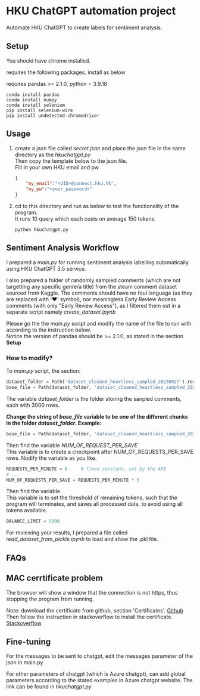 # HKU ChatGPT automation project

Automate HKU ChatGPT to create labels for sentiment analysis.

## Setup

You should have chrome installed.

requires the following packages. install as below

requires pandas >= 2.1.0, python = 3.9.18

```
conda install pandas
conda install numpy
conda install selenium
pip install selenium-wire
pip install undetected-chromedriver
```

## Usage

1. create a json file called _secret.json_ and place the json file in the same directory as the _hkuchatgpt.py_  
Then copy the template below to the json file.  
Fill in your own HKU email and pw

    ```json
    {
        "my_email":"<UID>@connect.hku.hk",
        "my_pw":"<your_password>"
    }
    ```

2. cd to this directory and run as below to test the functionality of the program.  
It runs 10 query which each costs on average 150 tokens.

    ```
    python hkuchatgpt.py
    ```

## Sentiment Analysis Workflow

I prepared a _main.py_ for running sentiment analysis labelling automatically using HKU ChatGPT 3.5 service.

I also prepared a folder of randomly sampled comments (which are not targetting any specific genre/a title) from the steam comment dataset sourced from Kaggle. The comments should have no foul language (as they are replaced with '♥' symbol), nor meaningless Early Review Access comments (with only "Early Review Access"), as I filtered them out in a separate script namely _create_dataset.ipynb_

Please go the the _main.py_ script and modify the name of the file to run with according to the instruction below.  
Notice the version of pandas should be >= 2.1.0, as stated in the section **Setup**

### How to modify?

To _main.py_ script, the section:

```python
dataset_folder = Path('dataset_cleaned_heartless_sampled_20230927').resolve()
base_file = Path(dataset_folder, 'dataset_cleaned_heartless_sampled_20230927_chunk_000.pkl').resolve()
```

The variable _dataset_folder_ is the folder storing the sanpled comments, each with 3000 rows.

**Change the string of _base_file_ variable to be one of the different chunks in the folder _dataset_folder_. Example:**

```python
base_file = Path(dataset_folder, 'dataset_cleaned_heartless_sampled_20230927_chunk_001.pkl').resolve()
```

Then find the variable _NUM_OF_REQUEST_PER_SAVE_  
This variable is to create a checkpoint after NUM_OF_REQUESTS_PER_SAVE rows. Nodify the variable as you like.

```python
REQUESTS_PER_MINUTE = 6     # fixed constant, set by the API
# ...
NUM_OF_REQUESTS_PER_SAVE = REQUESTS_PER_MINUTE * 5
```

Then find the variable.  
This variable is to set the threshold of remaining tokens, such that the program will terminates, and saves all processed data, to avoid using all tokens available.

```python
BALANCE_LIMIT = 5000
```

For reviewing your results, I prepared a file called _read_dataset_from_pickle.ipynb_ to load and show the .pkl file.

## FAQs

## MAC cerrtificate problem

The browser will show a window that the connection is not https, thus stopping the program from running.

Note: download the certificate from github, section 'Certificates'. [Github](https://github.com/wkeeling/selenium-wire)  
Then follow the instruction in stackoverflow to install the certificate.
[Stackoverflow](https://stackoverflow.com/questions/72201652/selenium-wire-your-connection-is-not-secure)

## Fine-tuning

For the messages to be sent to chatgpt, edit the messages parameter of the json in main.py

For other parameters of chatgpt (which is Azure chatgpt), can add global parameters according to the stated examples in Azure chatgpt website. The link can be found in _hkuchatgpt.py_
